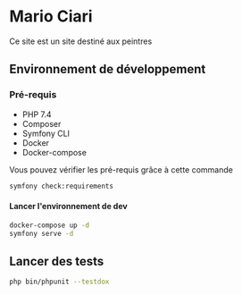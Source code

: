 # Mario Ciari

Ce site est un site destiné aux peintres

## Environnement de développement

### Pré-requis

- PHP 7.4
- Composer
- Symfony CLI
- Docker
- Docker-compose

Vous pouvez vérifier les pré-requis grâce à cette commande

```bash
symfony check:requirements
```

#### Lancer l'environnement de dev

```bash
docker-compose up -d
symfony serve -d
```

## Lancer des tests

```bash
php bin/phpunit --testdox
```
